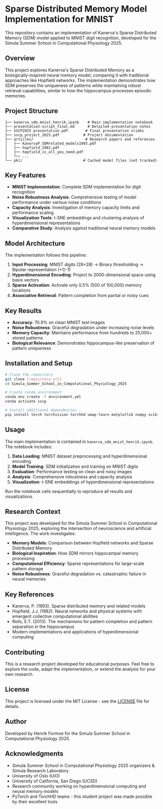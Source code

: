 # Sparse Distributed Memory Model Implementation for MNIST

This repository contains an implementation of Kanerva's Sparse Distributed Memory (SDM) model applied to MNIST digit recognition, developed for the Simula Summer School in Computational Physiology 2025.

## Overview

This project explores Kanerva's Sparse Distributed Memory as a biologically-inspired neural memory model, comparing it with traditional approaches like Hopfield networks. The implementation demonstrates how SDM preserves the uniqueness of patterns while maintaining robust retrieval capabilities, similar to how the hippocampus processes episodic memories.

## Project Structure

```
├── kanerva_sdm_mnist_henrik.ipynb    # Main implementation notebook
├── presentation-script_final.md      # Detailed presentation notes
├── SSCP2025 presentation.pdf        # Final presentation slides
├── sscp_project_2025.pdf           # Project documentation
├── articles/                        # Research papers and references
│   ├── KanervaP_SDMrelated_models1993.pdf
│   ├── hopfield_1982.pdf
│   ├── hopfield_is_all_you_need.pdf
│   └── ...
└── pkl/                            # Cached model files (not tracked)
```

## Key Features

- **MNIST Implementation**: Complete SDM implementation for digit recognition
- **Noise Robustness Analysis**: Comprehensive testing of model performance under various noise conditions
- **Capacity Analysis**: Investigation of memory capacity limits and performance scaling
- **Visualization Tools**: t-SNE embeddings and clustering analysis of hyperdimensional representations
- **Comparative Study**: Analysis against traditional neural memory models

## Model Architecture

The implementation follows this pipeline:
1. **Input Processing**: MNIST digits (28×28) → Binary thresholding → Bipolar representation (+1/-1)
2. **Hyperdimensional Encoding**: Project to 2000-dimensional space using basis vectors
3. **Sparse Activation**: Activate only 0.5% (500 of 100,000) memory locations
4. **Associative Retrieval**: Pattern completion from partial or noisy cues

## Key Results

- **Accuracy**: 70.9% on clean MNIST test images
- **Noise Robustness**: Graceful degradation under increasing noise levels
- **Memory Capacity**: Maintains performance from hundreds to 25,000+ stored patterns
- **Biological Relevance**: Demonstrates hippocampus-like preservation of pattern uniqueness

## Installation and Setup

```bash
# Clone the repository
git clone [repository-url]
cd Simula_Summer_School_in_Computational_Physiology_2025

# Create conda environment
conda env create -f environment.yml
conda activate sscp

# Install additional dependencies
pip install torch torchvision torchhd umap-learn matplotlib numpy scikit-learn
```

## Usage

The main implementation is contained in `kanerva_sdm_mnist_henrik.ipynb`. The notebook includes:

1. **Data Loading**: MNIST dataset preprocessing and hyperdimensional encoding
2. **Model Training**: SDM initialization and training on MNIST digits
3. **Evaluation**: Performance testing on clean and noisy images
4. **Analysis**: Comprehensive robustness and capacity analysis
5. **Visualization**: t-SNE embeddings of hyperdimensional representations

Run the notebook cells sequentially to reproduce all results and visualizations.

## Research Context

This project was developed for the Simula Summer School in Computational Physiology 2025, exploring the intersection of neuroscience and artificial intelligence. The work investigates:

- **Memory Models**: Comparison between Hopfield networks and Sparse Distributed Memory
- **Biological Inspiration**: How SDM mirrors hippocampal memory processing
- **Computational Efficiency**: Sparse representations for large-scale pattern storage
- **Noise Robustness**: Graceful degradation vs. catastrophic failure in neural memories

## Key References

- Kanerva, P. (1993). Sparse distributed memory and related models
- Hopfield, J.J. (1982). Neural networks and physical systems with emergent collective computational abilities
- Rolls, E.T. (2013). The mechanisms for pattern completion and pattern separation in the hippocampus
- Modern implementations and applications of hyperdimensional computing

## Contributing

This is a research project developed for educational purposes. Feel free to explore the code, adapt the implementation, or extend the analysis for your own research.

## License

This project is licensed under the MIT License - see the [LICENSE](LICENSE) file for details.

## Author

Developed by Henrik Formoe for the Simula Summer School in Computational Physiology 2025.

## Acknowledgments

- Simula Summer School in Computational Physiology 2025 organizers & Simula Research Laboratory
- University of Oslo (UiO)
- University of California, San Diego (UCSD)
- Research community working on hyperdimensional computing and neural memory models
- PyTorch and TorchHD teams - this student project was made possible by their excellent tools
